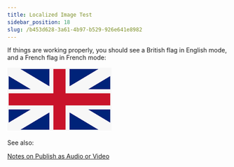 ```yaml
---
title: Localized Image Test
sidebar_position: 18
slug: /b453d628-3a61-4b97-b529-926e641e8982
---
```




If things are working properly, you should see a British flag in English mode, and a French flag in French mode:


![](./527257662.png)


See also: 


[Notes on Publish as Audio or Video](/Advanced-Topics-for-Large-Book-Projects/Technical-Notes/publish-audio-video-notes)

